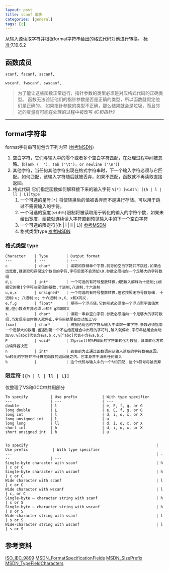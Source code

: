 ```yaml
---
layout: post
title: scanf 家族
categories: [general]
tags: [c]
---
```


从输入源读取字符并根据format字符串给出的格式代码对他进行转换。
[标准:](http://www.open-std.org/jtc1/sc22/wg14/www/docs/C99RationaleV5.10.pdf)7.19.6.2

## 函数成员 ##

    scanf, fscanf, sscanf, 

    wscanf, fwscanf, swscanf, 


> 为了能让这些函数正常运行，指针参数的类型必须是对应格式代码的正确类型。
> 函数无法验证他们的指针参数是否是正确的类型，所以函数就假定他们是正确的。
> 如果指针参数的类型不正确，那么结果就会是垃圾，而且邻近的变量有可能在处理的过程中被改写
> *《C和指针》*

----------

## format字符串 ##

format字符串可能包含下列内容 ([参考MSDN](http://msdn.microsoft.com/en-us/library/kwwtf9ch.aspx))

1. 空白字符，它们与输入中的零个或者多个空白字符匹配，在处理过程中间被忽略。(`blank (' '); tab ('\t'); or newline ('\n')`)
1. 其他字符，当任何其他字符出现在格式字符串时，下一个输入字符必须与它匹配。如何匹配，该输入字符随后就被丢弃，如果不匹配，函数就不再读取直接返回。
1. 格式代码 它们指定函数如何解释接下来的输入字符 `%[*] [width] [{h | l | ll | L}]type`
   1. 一个可选的星号`[*]` 将使转换后的值被丢弃而不是进行存储。可以用于跳过不需要输入的字符。
   1. 一个可选的宽度`[width]`限制将被读取用于转化的输入的字符个数，如果未给出宽度，函数就连续读入字符直到预见输入中的下一个空白字符
   1. 一个可选的限定符[{h | l | ll | L}] [参考MSDN](http://msdn.microsoft.com/en-us/library/xdb9w69d.aspx)
   1. 格式类型type [参考MSDN](http://msdn.microsoft.com/en-us/library/6ttkkkhh(v=VS.80).aspx)

### 格式类型 type ###

    Character    | Type        | Output format
	---  		 | --- 		   | --- 	
    c            | char*       | 读取和存储单个字符.前导的空白字符并不跳过.如果给出宽度,就读取和存储这个数目的字符,字符后面不会添加\0.参数必须指向一个足够大的字符数组
    d,i          | int*        | 一个可选的有符号整数转换.d把输入解释为十进制;i根据它的第1个字符决定值的基数,十进制,八进制,十六进制
    u,o,x        | unsigned*   | 一个可选的有符号整数转换.但它按照无符号数存储. 十进制:u; 八进制:o; 十六进制:x,X, x和X同义.
    e,f,g        | float*      | 期待一个浮点值,它的形式必须像一个浮点型字面值常量,但小数点并非必须.e和E g和G同义
    s            | char*       | 读取一串非空白字符.参数必须指向一个足够大的字符数组,当发现空白时输入就停止,字符串结尾会自动加上\0
    [xxx]        | char*       | 根据给组合的字符从输入中读取一串字符.参数必须指向一个足够大的数组.当遇到第一个不在给定组合中出现的字符时,输入就停止.字符串结尾会自动加\0.%[abc]代表含有a,b,c,%[^abc]代表不含有a,b,c 
    P            | void*       | 将printf的%P输出的字符串转化为数据，具体转化方式由编译器决定
    n            | int*        | 到目前为止通过函数调用从输入读取的字符数被返回。%n转化的字符并不计算在函数的返回值之内。它本身并不消耗任何输入
    %            |             | 这个代码与输入中的一个%相匹配，这个%符号将被丢弃
    


### 限定符 `[{h | l | ll | L}] ` ###
仅整理了VS和GCC中共用部分

    To specify          | Use prefix           | With type specifier
	---  		 		| --- 		   		   | --- 	
	double	            | l                    | e, E, f, g, or G
    long double         | L                    | e, E, f, g, or G
	long int	        | l                    | d, i, o, x, or X
    long unsigned int	| l	                   | u
    long long	        | ll	               | d, i, o, x, or X
    short int	        | h	                   | d, i, o, x, or X
    short unsigned int	| h	                   | u


    To specify                                                         | Use prefix           | With type specifier
	---  		 													   | --- 		   		  | --- 	    
    Single-byte character with scanf                                   | h                    | c or C
    Single-byte character with wscanf                                  | h                    | c or C
    Wide character with scanf                                          | l                    | c or C
    Wide character with wscanf                                         | l                    | c, or C
    Single-byte – character string with scanf                          | h                    | s or S
    Single-byte – character string with wscanf                         | h                    | s or S
    Wide-character string with scanf                                   | l                    | s or S
    Wide-character string with wscanf                                  | l                    | s or S
           

## 参考资料 ##
[ISO\_IEC\_9899](http://www.open-std.org/jtc1/sc22/wg14/www/docs/C99RationaleV5.10.pdf)
[MSDN\_FormatSpecificationFields](https://msdn.microsoft.com/en-us/library/kwwtf9ch.aspx)
[MSDN\_SizePrefix](https://msdn.microsoft.com/en-us/library/tcxf1dw6.aspx)
[MSDN\_TypeFieldCharacters](https://msdn.microsoft.com/en-us/library/6ttkkkhh.aspx)

